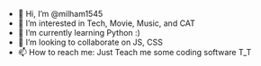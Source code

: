- 👋 Hi, I’m @milham1545
- 👀 I’m interested in Tech, Movie, Music, and CAT
- 🌱 I’m currently learning Python :)
- 💞️ I’m looking to collaborate on JS, CSS
- 📫 How to reach me: Just Teach me some coding software T_T

<!---
milham1545/milham1545 is a ✨ special ✨ repository because its `README.md` (this file) appears on your GitHub profile.
You can click the Preview link to take a look at your changes.
--->
